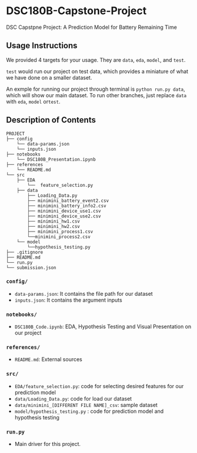 # DSC180B-Capstone-Project
DSC Capstpne Project: A Prediction Model for Battery Remaining Time
## Usage Instructions
We provided 4 targets for your usage. They are `data`, `eda`, `model`, and `test`.

`test` would run our project on test data, which provides a miniature of what we have done on a smaller dataset. 

An exmple for running our project through terminal is `python run.py data`, which will show our main dataset. To run other branches, just replace `data` with `eda`, `model` or`test`.


## Description of Contents
```
PROJECT
├── config
    └── data-params.json
    └── inputs.json
├── notebooks
    └── DSC180B_Presentation.ipynb
├── references
    └── README.md
└── src
    ├── EDA
        └──  feature_selection.py
    ├── data
        ├── Loading_Data.py
        ├── minimini_battery_event2.csv
        ├── minimini_battery_info2.csv
        ├── minimini_device_use1.csv
        ├── minimini_device_use2.csv
        ├── minimini_hw1.csv
        ├── minimini_hw2.csv
        ├── minimini_process1.csv
        └──minimini_process2.csv
    └── model
        └──hypothesis_testing.py
├── .gitignore
├── README.md
└── run.py
└── submission.json
```


### `config/`
* `data-params.json`: It contains the file path for our dataset
* `inputs.json`: It contains the argument inputs

### `notebooks/`
* `DSC180B_Code.ipynb`: EDA, Hypothesis Testing and Visual Presentation on our project

### `references/`
* `README.md`: External sources

### `src/`
* `EDA/feature_selection.py`: code for selecting desired features for our prediction model
* `data/Loading_Data.py`: code for load our dataset
* `data/minimini_[DIFFERENT FILE NAME]_csv`: sample dataset
* `model/hypothesis_testing.py` : code for prediction model and hypothesis testing

### `run.py`
* Main driver for this project.
